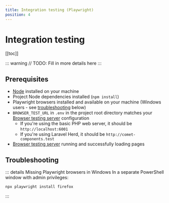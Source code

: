 ```yaml
---
title: Integration testing (Playwright)
position: 4
---
```


# Integration testing

[[toc]]

::: warning
// TODO: Fill in more details here
:::

## Prerequisites

- [Node](../tooling/node.md) installed on your machine
- Project Node dependencies installed (`npm install`)
- Playwright browsers installed and available on your machine (Windows users - see [troubleshooting](#troubleshooting) below)
- `BROWSER_TEST_URL` in `.env` in the project root directory matches your [Browser testing server](./browser.md) configuration
   - If you're using the basic PHP web server, it should be `http://localhost:6001`
   - If you're using Laravel Herd, it should be `http://comet-components.test`
- [Browser testing server](./browser.md) running and successfully loading pages

## Troubleshooting

::: details Missing Playwright browsers in Windows
In a separate PowerShell window with admin privileges:

```powershell:no-line-numbers
npx playwright install firefox
```
:::
